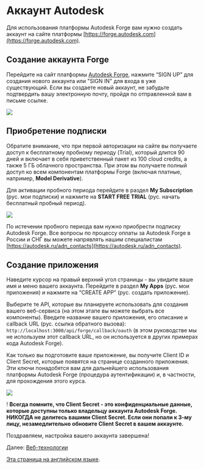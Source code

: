 # Аккаунт Autodesk

Для использования платформы Autodesk Forge вам нужно создать аккаунт на сайте платформы [https://forge.autodesk.com](https://forge.autodesk.com). 

## Создание аккаунта Forge

Перейдите на сайт платформы [Autodesk Forge](https://forge.autodesk.com/), нажмите “SIGN UP” для создания нового аккаунта или "SIGN IN" для входа в уже существующий. Если вы создаете новый аккаунт, не забудьте подтвердить вашу электронную почту, пройдя по отправленной вам в письме ссылке. 

![](/_media/forge/dev_portal_home.png)

## Приобретение подписки

Обратите внимание, что при первой авторизации на сайте вы получаете доступ к бесплатному пробному периоду (Trial), который длится 90 дней и включает в себя приветственный пакет из 100 cloud credits, а также 5 ГБ облачного пространства. При этом вы получаете полный доступ ко всем компонентам платформы Forge (включая платные, например, **Model Derivative**).

Для активации пробного периода перейдите в раздел **My Subscription** (рус. мои подписки) и нажмите на **START FREE TRIAL** (рус. начать бесплатный пробный период).

![](_media/account/activate_sub.png)

По истечении пробного периода вам нужно приобрести подписку Autodesk Forge.
Все вопросы по процессу оплаты за Autodesk Forge в России и СНГ вы можете напрявлять нашим специалистам [https://autodesk.ru/adn_contacts](https://autodesk.ru/adn_contacts).
 
## Создание приложения

Наведите курсор на правый верхний угол страницы - вы увидите ваше имя и меню вашего аккаунта. Перейдите в раздел **My Apps** (рус. мои приложения) и нажмите на “CREATE APP” (рус. создать приложение). 

Выберите те API, которые вы планируете использовать для создания вашего веб-сервиса (на этом этапе вы можете выбрать все компоненты). Введите название вашего приложения, его описание и callback URL (рус. ссылка обратного вызова): `http://localhost:3000/api/forge/callback/oauth` (в этом руководстве мы не используем этот callback URL, но он используется в других примерах кода Autodesk Forge). 

Как только вы подготовите ваше приложение, вы получите Client ID и Client Secret, которые появятся на странице созданного приложения. Эти ключи понадобятся вам для дальнейшего использования платформы Autodesk Forge (процедура аутентификации) и, в частности, для прохождения этого курса.

![](_media/account/create_app.gif)

! **Всегда помните, что Client Secret - это конфиденциальные данные, которые доступны только владельцу аккаунта Autodesk Forge. НИКОГДА не делитесь вашими Client Secret. Если они попали к 3-му лицу, незамедлительно обновите Client Secret в вашем аккаунте.** 

Поздравляем, настройка вашего аккаунта завершена!

Далее: [Веб-технологии](/ru-RU/environment/tools/)

[Эта страница на английском языке](https://learnforge.autodesk.io/#/account/).
